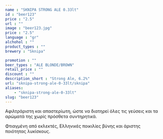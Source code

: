 ```yaml
---
name : "SKNIPA STRONG ALE 0.33lt"
id : "beer123"
price : "2.5"
url : ""
image : "beer123.jpg"
price : "2.5"
language : "gr"
alchohol : ""
product_types : ""
brewery : "Sknipa"

promotion : ""
beer_types : "ALE BLONDE/BROWN"
retail_price : ""
discount : ""
description_short : "Strong Ale, 6.2%"
url: "sknipa-strong-ale-0-33lt/sknipa"
aliases: 
    - "sknipa-strong-ale-0-33lt"
slug: "beer123"
---
```


Αφιλτράριστη και απαστερίωτη, ώστε να διατηρεί όλες τις γεύσεις και τα αρώματά της χωρίς πρόσθετα συντηρητικά.

Φτιαγμένη από εκλεκτές, Ελληνικές ποικιλίες βύνης και άριστης ποιότητας λυκίσκους.